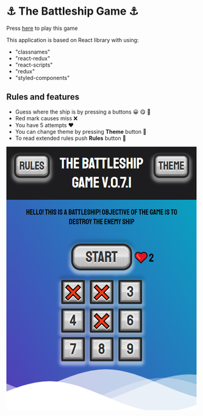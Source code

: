 # ⚓ The Battleship Game ⚓

Press [here](https://foxcaulfield.github.io/the-battleship-game/) to play this game

This application is based on React library with using:

- "classnames"
- "react-redux"
- "react-scripts"
- "redux"
- "styled-components"

## Rules and features

- Guess where the ship is by pressing a buttons 😀 😋 🤔
- Red mark causes miss ❌
- You have 5 attempts ❤️
- You can change theme by pressing **Theme** button 🎨
- To read extended rules push **Rules** button 📖

![](./screenshots/screenshot1.png)
